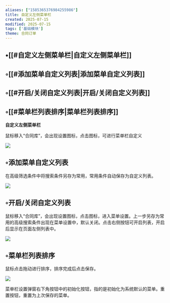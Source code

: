 ```yaml
---
aliases: ["1585365376984255986"]
title: 自定义左侧菜单栏
created: 2025-07-15
modified: 2025-07-15
tags: ['基础模块']
theme: 合同订单
---
```


## •[[#自定义左侧菜单栏|自定义左侧菜单栏]]

## ◦[[#添加菜单自定义列表|添加菜单自定义列表]]

## ◦[[#开启/关闭自定义列表|开启/关闭自定义列表]]

## ◦[[#菜单栏列表排序|菜单栏列表排序]]

**自定义左侧菜单栏**

鼠标移入“合同库”，会出现设置图标，点击图标，可进行菜单栏自定义

![](cddbdb36e2c8591549cc3bad36c570d3.jpg)

## ◦添加菜单自定义列表

在高级筛选条件中将搜索条件另存为常用，常用条件自动保存为自定义列表。

**![](1a0879362aed797c30bbff0e8e8d571c.jpg)**

## ◦开启/关闭自定义列表

鼠标移入“合同库”，会出现设置图标，点击图标，进入菜单设置。上一步另存为常用的高级搜索条件出现在菜单设置中，默认关闭。点击右侧按钮可开启列表，开启后显示在页面左侧列表中。

![](72e727e12b5a5550e1795b21be704556.jpg)

## ◦菜单栏列表排序

鼠标点击拖动进行排序，排序完成后点击保存。

![](15946db6e33109ecfb59cfcb832090cf.jpg)

菜单栏设置弹窗右下角按钮中的初始化按钮，指的是初始化为系统默认的菜单。重置按钮，重置为上次保存的菜单。